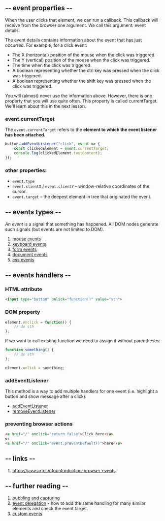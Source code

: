 ## -- event properties --
When the user clicks that element, we can run a callback. This callback will receive from the browser one argument. We call this argument: event details.

The event details contains information about the event that has just occurred. For example, for a click event:
- The X (horizontal) position of the mouse when the click was triggered.
- The Y (vertical) position of the mouse when the click was triggered.
- The time when the click was triggered.
- A boolean representing whether the ctrl key was pressed when the click was triggered.
- A boolean representing whether the shift key was pressed when the click was triggered.

You will (almost) never use the information above. However, there is one property that you will use quite often. This property is called currentTarget. We'll learn about this in the next lesson.

### event.currentTarget
The `event.currentTarget` refers to the **element to which the event listener has been attached**.

```javascript
button.addEventListener("click", event => {
    const clickedElement = event.currentTarget;
    console.log(clickedElement.textContent);
});
```

### other properties:
- `event.type`
- `event.clientX` / `event.clientY` – window-relative coordinates of the cursor.
- `event.target` – the deepest element in tree that originated the event.

## -- events types --
_An event_ is a signal that something has happened. All DOM nodes generate such signals (but events are not limited to DOM).

1. [mouse events](mouse-events)
2. [keyboard events](keyboard-events)
3. [form events](form-events)
4. [document events](document-events)
5. [css events](css-events)

## -- events handlers --
### HTML attribute
```html
<input type="button" onlick="function()" value="sth">
```

### DOM property
```js
element.onclick = function() {
	// do sth
};
```

If we want to call existing function we need to assign it without parentheses:
```js
function something() {
	// do sth
};

element.onlick = something;
```

### addEventListener
This method is a way to add multiple handlers for one event (i.e. highlight a button and show message after a click): 
- [addEventListener](addEventListener)
- [removeEventListener](removeEventListener)

### preventing browser actions
```html
<a href="/" onclick="return false">Click here</a>
or
<a href="/" onclick="event.preventDefault()">here</a>
```

## -- links --
1. https://javascript.info/introduction-browser-events

## -- further reading --
1. [bubbling and capturing](https://javascript.info/bubbling-and-capturing)
2. [event delegation](https://javascript.info/event-delegation) - how to add the same handling for many similar elements and check the event.target.
3. [custom events](https://javascript.info/dispatch-events)